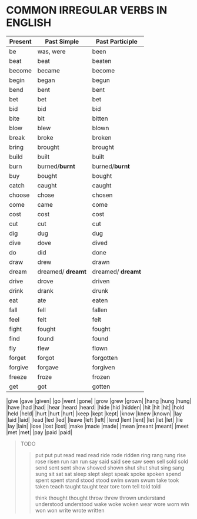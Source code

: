# COMMON IRREGULAR VERBS IN ENGLISH

| Present | Past Simple | Past Participle |
|---------|------------|-----------------|
|be | was, were | been |
|beat | beat | beaten |
|become | became | become |
|begin | began | begun |
|bend | bent | bent |
|bet | bet | bet |
|bid | bid | bid |
|bite | bit | bitten |
|blow | blew | blown |
|break | broke | broken |
|bring | brought | brought |
|build | built | built |
|burn | burned/**burnt** | burned/**burnt** |
|buy | bought | bought |
|catch | caught | caught |
|choose |chose |chosen|
|come |came |come|
|cost |cost |cost|
|cut |cut |cut|
|dig |dug |dug|
|dive |dove |dived|
|do |did |done|
|draw |drew |drawn|
|dream |dreamed/ **dreamt** |dreamed/ **dreamt**|
|drive |drove |driven|
|drink |drank |drunk|
|eat |ate |eaten|
|fall |fell |fallen|
|feel |felt |felt|
|fight |fought |fought|
|find |found |found|
|fly |flew |flown|
|forget |forgot |forgotten|
|forgive |forgave |forgiven|
|freeze |froze |frozen|
|get |got |gotten|

|give |gave |given|
|go |went |gone|
|grow |grew |grown|
|hang |hung |hung|
|have |had |had|
|hear |heard |heard|
|hide |hid |hidden|
|hit |hit |hit|
|hold |held |held|
|hurt |hurt |hurt|
|keep |kept |kept|
|know |knew |known|
|lay |laid |laid|
|lead |led |led|
|leave |left |left|
|lend |lent |lent|
|let |let |let|
|lie |lay |lain|
|lose |lost |lost|
|make |made |made|
|mean |meant |meant|
|meet |met |met|
|pay |paid |paid|


> TODO
>> put put put
>> read read read
>> ride rode ridden
>> ring rang rung
>> rise rose risen
>> run ran run
>> say said said
>> see saw seen
>> sell sold sold
>> send sent sent
>> show showed shown
>> shut shut shut
>> sing sang sung
>> sit sat sat
>> sleep slept slept
>> speak spoke spoken
>> spend spent spent
>> stand stood stood
>> swim swam swum
>> take took taken
>> teach taught taught
>> tear tore torn
>> tell told told
>> 
>> 
>> think thought thought
>> throw threw thrown
>> understand understood understood
>> wake woke woken
>> wear wore worn
>> win won won
>> write wrote written


